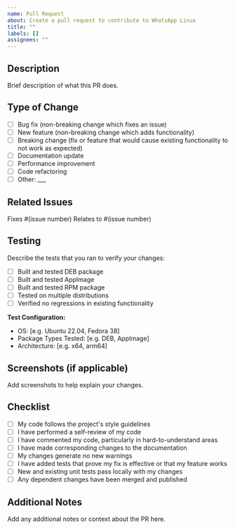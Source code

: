 ```yaml
---
name: Pull Request
about: Create a pull request to contribute to WhatsApp Linux
title: ""
labels: []
assignees: ""
---
```


## Description

Brief description of what this PR does.

## Type of Change

-   [ ] Bug fix (non-breaking change which fixes an issue)
-   [ ] New feature (non-breaking change which adds functionality)
-   [ ] Breaking change (fix or feature that would cause existing functionality to not work as expected)
-   [ ] Documentation update
-   [ ] Performance improvement
-   [ ] Code refactoring
-   [ ] Other: \_\_\_

## Related Issues

Fixes #(issue number)
Relates to #(issue number)

## Testing

Describe the tests that you ran to verify your changes:

-   [ ] Built and tested DEB package
-   [ ] Built and tested AppImage
-   [ ] Built and tested RPM package
-   [ ] Tested on multiple distributions
-   [ ] Verified no regressions in existing functionality

**Test Configuration:**

-   OS: [e.g. Ubuntu 22.04, Fedora 38]
-   Package Types Tested: [e.g. DEB, AppImage]
-   Architecture: [e.g. x64, arm64]

## Screenshots (if applicable)

Add screenshots to help explain your changes.

## Checklist

-   [ ] My code follows the project's style guidelines
-   [ ] I have performed a self-review of my code
-   [ ] I have commented my code, particularly in hard-to-understand areas
-   [ ] I have made corresponding changes to the documentation
-   [ ] My changes generate no new warnings
-   [ ] I have added tests that prove my fix is effective or that my feature works
-   [ ] New and existing unit tests pass locally with my changes
-   [ ] Any dependent changes have been merged and published

## Additional Notes

Add any additional notes or context about the PR here.
